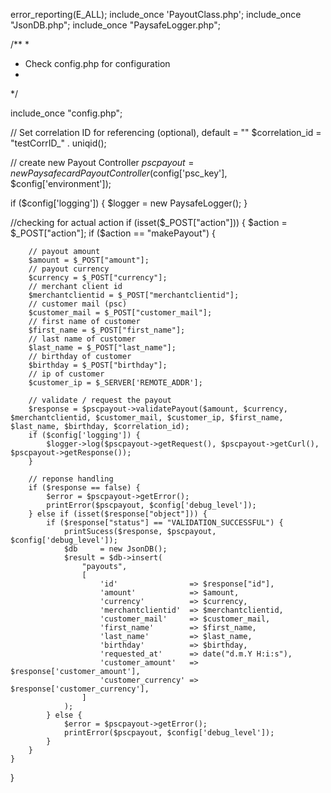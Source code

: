 error_reporting(E_ALL);
include_once 'PayoutClass.php';
include_once "JsonDB.php";
include_once "PaysafeLogger.php";

/**
 *
 * Check config.php for configuration
 *
 */

include_once "config.php";

// Set correlation ID for referencing (optional), default = ""
$correlation_id = "testCorrID_" . uniqid();

// create new Payout Controller
$pscpayout = new PaysafecardPayoutController($config['psc_key'], $config['environment']);

if ($config['logging']) {
    $logger = new PaysafeLogger();
}

//checking for actual action
if (isset($_POST["action"])) {
    $action = $_POST["action"];
    if ($action == "makePayout") {

        // payout amount
        $amount = $_POST["amount"];
        // payout currency
        $currency = $_POST["currency"];
        // merchant client id
        $merchantclientid = $_POST["merchantclientid"];
        // customer mail (psc)
        $customer_mail = $_POST["customer_mail"];
        // first name of customer
        $first_name = $_POST["first_name"];
        // last name of customer
        $last_name = $_POST["last_name"];
        // birthday of customer
        $birthday = $_POST["birthday"];
        // ip of customer
        $customer_ip = $_SERVER['REMOTE_ADDR'];

        // validate / request the payout
        $response = $pscpayout->validatePayout($amount, $currency, $merchantclientid, $customer_mail, $customer_ip, $first_name, $last_name, $birthday, $correlation_id);
        if ($config['logging']) {
            $logger->log($pscpayout->getRequest(), $pscpayout->getCurl(), $pscpayout->getResponse());
        }

        // reponse handling
        if ($response == false) {
            $error = $pscpayout->getError();
            printError($pscpayout, $config['debug_level']);
        } else if (isset($response["object"])) {
            if ($response["status"] == "VALIDATION_SUCCESSFUL") {
                printSucess($response, $pscpayout, $config['debug_level']);
                $db     = new JsonDB();
                $result = $db->insert(
                    "payouts",
                    [
                        'id'                => $response["id"],
                        'amount'            => $amount,
                        'currency'          => $currency,
                        'merchantclientid'  => $merchantclientid,
                        'customer_mail'     => $customer_mail,
                        'first_name'        => $first_name,
                        'last_name'         => $last_name,
                        'birthday'          => $birthday,
                        'requested_at'      => date("d.m.Y H:i:s"),
                        'customer_amount'   => $response['customer_amount'],
                        'customer_currency' => $response['customer_currency'],
                    ]
                );
            } else {
                $error = $pscpayout->getError();
                printError($pscpayout, $config['debug_level']);
            }
        }
    }

}